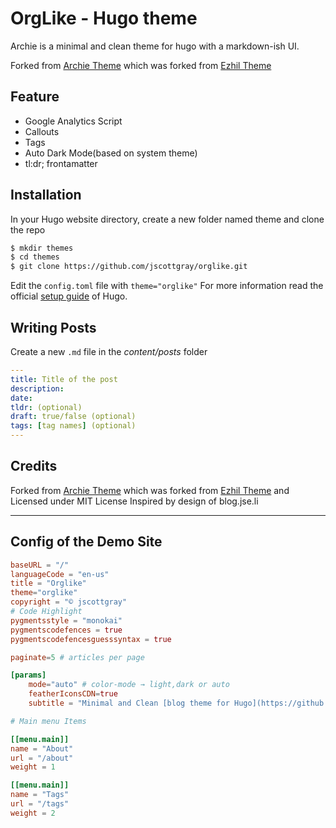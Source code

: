 # OrgLike - Hugo theme

Archie is a minimal and clean theme for hugo with a markdown-ish UI.

Forked from [Archie Theme](https://github.com/athul/archie.git) which was forked from [Ezhil Theme](https://github.com/vividvilla/ezhil)

## Feature

- Google Analytics Script
- Callouts
- Tags
- Auto Dark Mode(based on system theme)
- tl:dr; frontamatter

## Installation

In your Hugo website directory, create a new folder named theme and clone the repo

```bash
$ mkdir themes
$ cd themes
$ git clone https://github.com/jscottgray/orglike.git
```

Edit the `config.toml` file with `theme="orglike"`
For more information read the official [setup guide](https://gohugo.io/overview/installing/) of Hugo.

## Writing Posts

Create a new `.md` file in the _content/posts_ folder

```yml
---
title: Title of the post
description:
date:
tldr: (optional)
draft: true/false (optional)
tags: [tag names] (optional)
---
```

## Credits

Forked from [Archie Theme](https://github.com/athul/archie.git) which was forked from [Ezhil Theme](https://github.com/vividvilla/ezhil) and Licensed under MIT License
Inspired by design of blog.jse.li

---

## Config of the Demo Site

```toml
baseURL = "/"
languageCode = "en-us"
title = "Orglike"
theme="orglike"
copyright = "© jscottgray"
# Code Highlight
pygmentsstyle = "monokai"
pygmentscodefences = true
pygmentscodefencesguesssyntax = true

paginate=5 # articles per page

[params]
	mode="auto" # color-mode → light,dark or auto
	featherIconsCDN=true
	subtitle = "Minimal and Clean [blog theme for Hugo](https://github.com/jscottgray/orglike)"

# Main menu Items

[[menu.main]]
name = "About"
url = "/about"
weight = 1

[[menu.main]]
name = "Tags"
url = "/tags"
weight = 2
```
